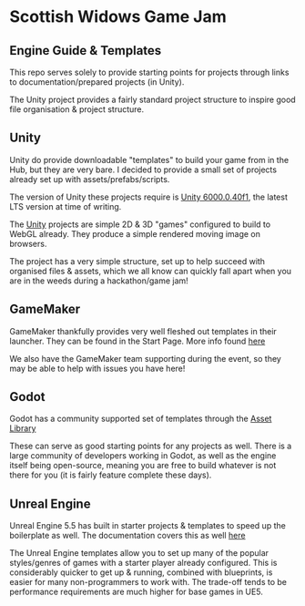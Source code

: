 # Scottish Widows Game Jam
## Engine Guide & Templates

This repo serves solely to provide starting points for projects through links to documentation/prepared projects (in Unity). 

The Unity project provides a fairly standard project structure to inspire good file organisation & project structure.

## Unity

Unity do provide downloadable "templates" to build your game from in the Hub, but they are very bare. I decided to provide a small set of projects already set up with assets/prefabs/scripts. 

The version of Unity these projects require is [Unity 6000.0.40f1](https://unity.com/releases/editor/whats-new/6000.0.40#installs), the latest LTS version at time of writing.

The [Unity](Unity) projects are simple 2D & 3D "games" configured to build to WebGL already. They produce a simple rendered moving image on browsers. 

The project has a very simple structure, set up to help succeed with organised files & assets, which we all know can quickly fall apart when you are in the weeds during a hackathon/game jam! 

## GameMaker

GameMaker thankfully provides very well fleshed out templates in their launcher. They can be found in the Start Page. More info found [here](https://manual.gamemaker.io/monthly/en/#t=Introduction%2FThe_Start_Page.htm#Starting_A_New_Project)

We also have the GameMaker team supporting during the event, so they may be able to help with issues you have here!

## Godot

Godot has a community supported set of templates through the [Asset Library](https://godotengine.org/asset-library/asset?category=8)

These can serve as good starting points for any projects as well. There is a large community of developers working in Godot, as well as the engine itself being open-source, meaning you are free to build whatever is not there for you (it is fairly feature complete these days).

## Unreal Engine

Unreal Engine 5.5 has built in starter projects & templates to speed up the boilerplate as well. The documentation covers this as well [here](https://dev.epicgames.com/documentation/en-us/unreal-engine/unreal-engine-templates-reference)

The Unreal Engine templates allow you to set up many of the popular styles/genres of games with a starter player already configured. This is considerably quicker to get up & running, combined with blueprints, is easier for many non-programmers to work with. The trade-off tends to be performance requirements are much higher for base games in UE5.
